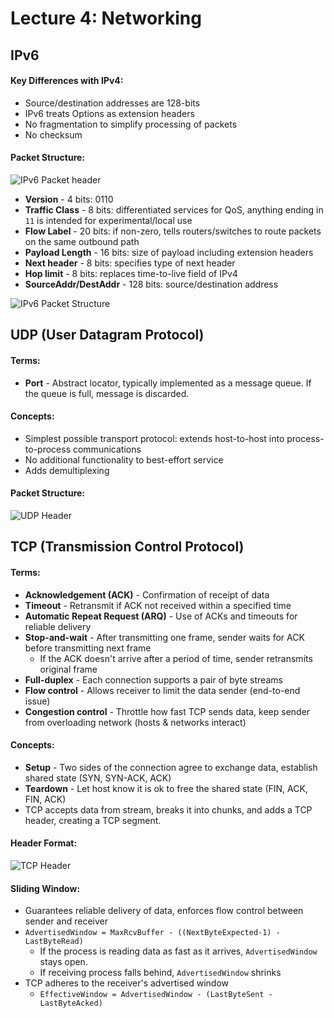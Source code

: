 # Lecture 4: Networking

## IPv6 
#### Key Differences with IPv4:
- Source/destination addresses are 128-bits
- IPv6 treats Options as extension headers
- No fragmentation to simplify processing of packets
- No checksum
#### Packet Structure:
![IPv6 Packet header](https://raw.github.com/jarretflack/cs455Studying/master/Midterm/images/L4-ipv6.png?raw=true)
- **Version** - 4 bits: 0110
- **Traffic Class** - 8 bits: differentiated services for QoS, anything ending in `11` is intended for experimental/local use
- **Flow Label** - 20 bits: if non-zero, tells routers/switches to route packets on the same outbound path
- **Payload Length** - 16 bits: size of payload including extension headers
- **Next header** - 8 bits: specifies type of next header
- **Hop limit** - 8 bits: replaces time-to-live field of IPv4
- **SourceAddr/DestAddr** - 128 bits: source/destination address


![IPv6 Packet Structure](https://raw.github.com/jarretflack/cs455Studying/master/Midterm/images/L4-ipv6struct.png?raw=true)

## UDP (User Datagram Protocol)
#### Terms:
- **Port** - Abstract locator, typically implemented as a message queue. If the queue is full, message is discarded.
#### Concepts:
- Simplest possible transport protocol: extends host-to-host into process-to-process communications
- No additional functionality to best-effort service
- Adds demultiplexing
#### Packet Structure:


![UDP Header](https://raw.github.com/jarretflack/cs455Studying/master/Midterm/images/L4-udp.png?raw=true)

## TCP (Transmission Control Protocol)
#### Terms:
- **Acknowledgement (ACK)** - Confirmation of receipt of data
- **Timeout** - Retransmit if ACK not received within a specified time
- **Automatic Repeat Request (ARQ)** - Use of ACKs and timeouts for reliable delivery
- **Stop-and-wait** - After transmitting one frame, sender waits for ACK before transmitting next frame
  - If the ACK doesn't arrive after a period of time, sender retransmits original frame
- **Full-duplex** - Each connection supports a pair of byte streams
- **Flow control** - Allows receiver to limit the data sender (end-to-end issue)
- **Congestion control** - Throttle how fast TCP sends data, keep sender from overloading network (hosts & networks interact)
#### Concepts:
- **Setup** - Two sides of the connection agree to exchange data, establish shared state (SYN, SYN-ACK, ACK)
- **Teardown** - Let host know it is ok to free the shared state (FIN, ACK, FIN, ACK)
- TCP accepts data from stream, breaks it into chunks, and adds a TCP header, creating a TCP segment.
#### Header Format:
![TCP Header](https://raw.github.com/jarretflack/cs455Studying/master/Midterm/images/L4-tcp.png?raw=true)
#### Sliding Window:
- Guarantees reliable delivery of data, enforces flow control between sender and receiver
- `AdvertisedWindow = MaxRcvBuffer - ((NextByteExpected-1) - LastByteRead)`
  - If the process is reading data as fast as it arrives, `AdvertisedWindow` stays open.
  - If receiving process falls behind, `AdvertisedWindow` shrinks
- TCP adheres to the receiver's advertised window
  - `EffectiveWindow = AdvertisedWindow - (LastByteSent - LastByteAcked)`
